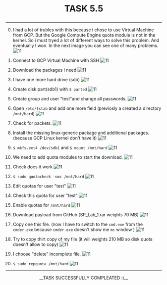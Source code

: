 # <p align="center">__TASK 5.5__</p>

***
0. I had a lot of trubles with this because i chose to use Virtual Machine from GCP. But the Google Compute Engine quota module is not in the kernel. So i must tryed a lot of different  ways to solve this problem. And eventually I won. In the next image you can see one of many problems.
![11](screenshots/0.png)


1. Connect to GCP Virtual Machine with SSH
![11](screenshots/1.png)


2. Download the packages I need
![11](screenshots/2.png)


3. I have one more hard drive (sdb)
![11](screenshots/3.png)


4. Create disk part(sdb1) with `$ parted`
![11](screenshots/4.png)


5. Create group and user "test"and change all passwords.
![11](screenshots/5.png)


6. Open `/etc/fstab` and add one more field (previosly a created a directory `/mnt/hard`)
![11](screenshots/6.png)


7. Check for packets.
![11](screenshots/7.png)


8. Install the missing linux-generic package and additional packages. (because GCP Linux kernel don't have it)
![11](screenshots/8.png)


9. `$ mkfs.ext4 /dev/sdb1` and `$ mount /mnt/hard`
![11](screenshots/9.png)


10. We need to add quota modules to start the download.
![11](screenshots/10.png)


11. Check does it work
![11](screenshots/11.png)


12. `$ sudo quotacheck -umc /mnt/hard`
![11](screenshots/12.png)


13. Edit quotas for user "test"
![11](screenshots/13.png)


14. Check this quota for user "test"
![11](screenshots/14.png)


15. Enable quotas for `/mnt/hard`
![11](screenshots/15.png)


16. Download payload from GitHub (SP_Lab_1.rar weights 70 MB)
![11](screenshots/16.png)


17. Copy one this file. (now I have to switch to the `cmd.exe` from the `cmder.exe` because `cmder.exe` doesn't show me `mc` window )
![11](screenshots/17.png)


18. Try to copy thirt copy of my file (it will weights 210 MB so disk quota doesn't allow to copy)
![11](screenshots/18.png)


19. I choose "delete" incomplete file.
![11](screenshots/19.png)


20. `$ sudo repquota /mnt/hard`
![11](screenshots/20.png)

---

<p align="center">__TASK SUCCESSFULLY COMPLEATED :)__</p>
